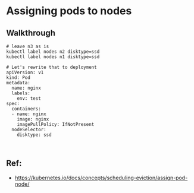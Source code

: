 # Assigning pods to nodes 

## Walkthrough 

```
# leave n3 as is 
kubectl label nodes n2 disktype=ssd
kubectl label nodes n1 disktype=ssd

# Let's rewrite that to deployment 
apiVersion: v1
kind: Pod
metadata:
  name: nginx
  labels:
    env: test
spec:
  containers:
  - name: nginx
    image: nginx
    imagePullPolicy: IfNotPresent
  nodeSelector:
    disktype: ssd



```

## Ref:

  * https://kubernetes.io/docs/concepts/scheduling-eviction/assign-pod-node/
